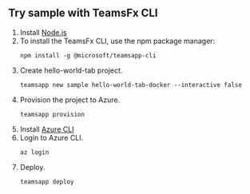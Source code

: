 ## Try sample with TeamsFx CLI

1. Install [Node.js](https://nodejs.org/download/)
1. To install the TeamsFx CLI, use the npm package manager:
    ```
    npm install -g @microsoft/teamsapp-cli
    ```
1. Create hello-world-tab project.
    ```
    teamsapp new sample hello-world-tab-docker --interactive false
    ```
1. Provision the project to Azure.
    ```
    teamsapp provision
    ```
1. Install [Azure CLI](https://learn.microsoft.com/cli/azure/install-azure-cli)
1. Login to Azure CLI.
   ```
   az login
   ```
1. Deploy.
    ```
    teamsapp deploy
    ```